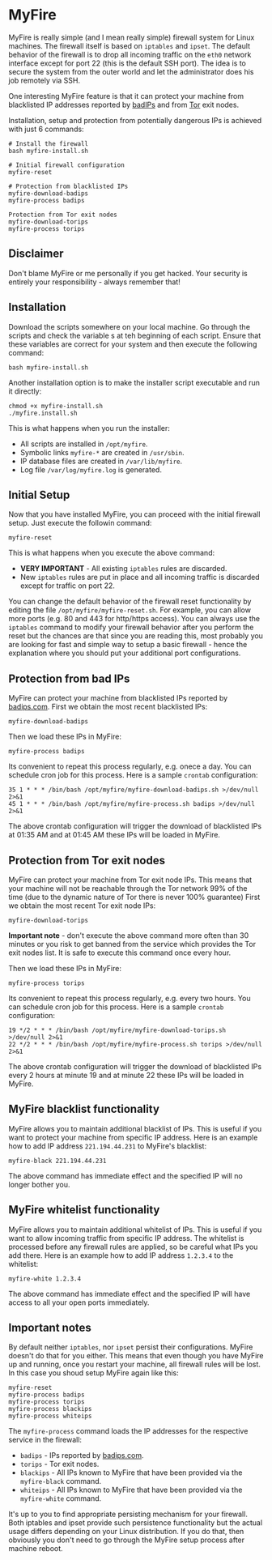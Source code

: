 # MyFire

MyFire is really simple (and I mean really simple) firewall system for Linux machines. The firewall itself is based on ``iptables`` and ``ipset``. The default behavior of the firewall is to drop all incoming traffic on the ``eth0`` network interface except for port 22 (this is the default SSH port). The idea is to secure the system from the outer world and let the administrator does his job remotely via SSH.

One interesting MyFire feature is that it can protect your machine from blacklisted IP addresses reported by [badIPs](http://badips.com) and from [Tor](http://torproject.org) exit nodes.

Installation, setup and protection from potentially dangerous IPs is achieved with just 6 commands:

```
# Install the firewall
bash myfire-install.sh

# Initial firewall configuration
myfire-reset

# Protection from blacklisted IPs
myfire-download-badips
myfire-process badips

Protection from Tor exit nodes
myfire-download-torips
myfire-process torips
```

## Disclaimer

Don't blame MyFire or me personally if you get hacked. Your security is entirely your responsibility - always remember that!

## Installation

Download the scripts somewhere on your local machine. Go through the scripts and check the variable s at teh beginning of each script. Ensure that these variables are correct for your system and then execute the following command:

```
bash myfire-install.sh
```

Another installation option is to make the installer script executable and run it directly:

```
chmod +x myfire-install.sh
./myfire.install.sh
```

This is what happens when you run the installer:

* All scripts are installed in ``/opt/myfire``.
* Symbolic links ``myfire-*`` are created in ``/usr/sbin``.
* IP database files are created in ``/var/lib/myfire``.
* Log file ``/var/log/myfire.log`` is generated.

## Initial Setup

Now that you have installed MyFire, you can proceed with the initial firewall setup. Just execute the followin command:

```
myfire-reset
```

This is what happens when you execute the above command:

* **VERY IMPORTANT** - All existing ``iptables`` rules are discarded.
* New ``iptables`` rules are put in place and all incoming traffic is discarded except for traffic on port 22.

You can change the default behavior of the firewall reset functionality by editing the file ``/opt/myfire/myfire-reset.sh``. For example, you can allow more ports (e.g. 80 and 443 for http/https access). You can always use the ``iptables`` command to modify your firewall behavior after you perform the reset but the chances are that since you are reading this, most probably you are looking for fast and simple way to setup a basic firewall - hence the explanation where you should put your additional port configurations.

## Protection from bad IPs

MyFire can protect your machine from blacklisted IPs reported by [badips.com](http://badips.com). First we obtain the most recent blacklisted IPs:

```
myfire-download-badips
```

Then we load these IPs in MyFire:

```
myfire-process badips
```

Its convenient to repeat this process regularly, e.g. onece a day. You can schedule cron job for this process. Here is a sample ``crontab`` configuration:

```
35 1 * * * /bin/bash /opt/myfire/myfire-download-badips.sh >/dev/null 2>&1
45 1 * * * /bin/bash /opt/myfire/myfire-process.sh badips >/dev/null 2>&1
```

The above crontab configuration will trigger the download of blacklisted IPs at 01:35 AM and at 01:45 AM these IPs will be loaded in MyFire.

## Protection from Tor exit nodes

MyFire can protect your machine from Tor exit node IPs. This means that your machine will not be reachable through the Tor network 99% of the time (due to the dynamic nature of Tor there is never 100% guarantee) First we obtain the most recent Tor exit node IPs:

```
myfire-download-torips
```

**Important note** - don't execute the above command more often than 30 minutes or you risk to get banned from the service which provides the Tor exit nodes list. It is safe to execute this command once every hour.

Then we load these IPs in MyFire:

```
myfire-process torips
```

Its convenient to repeat this process regularly, e.g. every two hours. You can schedule cron job for this process. Here is a sample ``crontab`` configuration:

```
19 */2 * * * /bin/bash /opt/myfire/myfire-download-torips.sh >/dev/null 2>&1
22 */2 * * * /bin/bash /opt/myfire/myfire-process.sh torips >/dev/null 2>&1
```

The above crontab configuration will trigger the download of blacklisted IPs every 2 hours at minute 19 and at minute 22 these IPs will be loaded in MyFire.

## MyFire blacklist functionality

MyFire allows you to maintain additional blacklist of IPs. This is useful if you want to protect your machine from specific IP address. Here is an example how to add IP address ``221.194.44.231`` to MyFire's blacklist:

```
myfire-black 221.194.44.231
```

The above command has immediate effect and the specified IP will no longer bother you.

## MyFire whitelist functionality

MyFire allows you to maintain additional whitelist of IPs. This is useful if you want to allow incoming traffic from specific IP address. The whitelist is processed before any firewall rules are applied, so be careful what IPs you add there. Here is an example how to add IP address `1.2.3.4` to the whitelist:

```
myfire-white 1.2.3.4
```
The above command has immediate effect and the specified IP will have access to all your open ports immediately.

## Important notes

By default neither ``iptables``, nor ``ipset`` persist their configurations. MyFire doesn't do that for you either. This means that even though you have MyFire up and running, once you restart your machine, all firewall rules will be lost. In this case you shoud setup MyFire again like this:

```
myfire-reset
myfire-process badips
myfire-process torips
myfire-process blackips
myfire-process whiteips
```

The ``myfire-process`` command loads the IP addresses for the respective service in the firewall:
* ``badips`` - IPs reported by [badips.com](http://badips.com).
* ``torips`` - Tor exit nodes.
* ``blackips`` - All IPs known to MyFire that have been provided via the ``myfire-black`` command.
* ``whiteips`` - All IPs known to MyFire that have been provided via the ``myfire-white`` command.

It's up to you to find appropriate persisting mechanism for your firewall. Both iptables and ipset provide such persistence functionality but the actual usage differs depending on your Linux distribution. If you do that, then obviously you don't need to go through the MyFire setup process after machine reboot.
